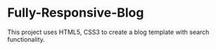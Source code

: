 # Fully-Responsive-Blog
This project uses HTML5, CSS3 to create a blog template with search functionality.
